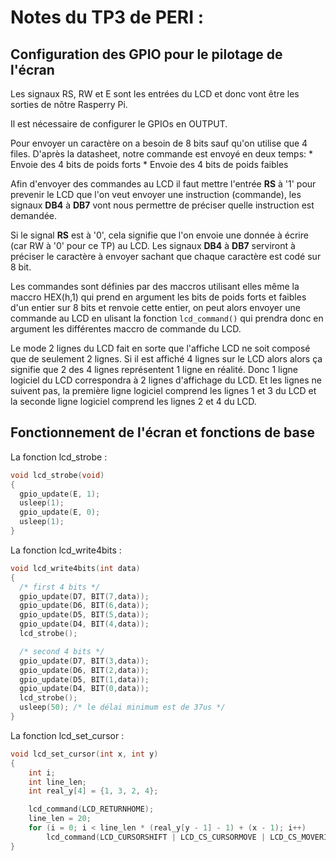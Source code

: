 Notes du TP3 de PERI :
======================

## Configuration des GPIO pour le pilotage de l'écran

Les signaux RS, RW et E sont les entrées du LCD et donc vont être les sorties de nôtre Rasperry Pi.

Il est nécessaire de configurer le GPIOs en OUTPUT.

Pour envoyer un caractère on a besoin de 8 bits sauf qu'on utilise que 4 files. D'après la datasheet, notre commande est envoyé en deux temps:
	* Envoie des 4 bits de poids forts
	* Envoie des 4 bits de poids faibles

Afin d'envoyer des commandes au LCD il faut mettre l'entrée **RS** à '1' pour prevenir le LCD que l'on veut envoyer une instruction (commande), les signaux **DB4** à **DB7** vont nous permettre de préciser quelle instruction est demandée.

Si le signal **RS** est à '0', cela signifie que l'on envoie une donnée à écrire (car RW à '0' pour ce TP) au LCD. Les signaux **DB4** à **DB7** serviront à préciser le caractère à envoyer sachant que chaque caractère est codé sur 8 bit.

Les commandes sont définies par des maccros utilisant elles même la maccro HEX(h,1) qui prend en argument les bits de poids forts et faibles d'un entier sur 8 bits et renvoie cette entier, on peut alors envoyer une commande au LCD en ulisant la fonction `lcd_command()` qui prendra donc en argument les différentes maccro de commande du LCD.

Le mode 2 lignes du LCD fait en sorte que l'affiche LCD ne soit composé que de seulement 2 lignes. Si il est affiché 4 lignes sur le LCD alors alors ça signifie que 2 des 4 lignes représentent 1 ligne en réalité. Donc 1 ligne logiciel du LCD correspondra à 2 lignes d'affichage du LCD. Et les lignes ne suivent pas, la première ligne logiciel comprend les lignes 1 et 3 du LCD et la seconde ligne logiciel comprend les lignes 2 et 4 du LCD.

## Fonctionnement de l'écran et fonctions de base

La fonction lcd_strobe :

```c
void lcd_strobe(void)
{
  gpio_update(E, 1);
  usleep(1);
  gpio_update(E, 0);
  usleep(1);
}
```
La fonction lcd_write4bits : 

```c
void lcd_write4bits(int data)
{
  /* first 4 bits */
  gpio_update(D7, BIT(7,data));
  gpio_update(D6, BIT(6,data));
  gpio_update(D5, BIT(5,data));
  gpio_update(D4, BIT(4,data));
  lcd_strobe();

  /* second 4 bits */
  gpio_update(D7, BIT(3,data));
  gpio_update(D6, BIT(2,data));
  gpio_update(D5, BIT(1,data));
  gpio_update(D4, BIT(0,data));
  lcd_strobe();
  usleep(50); /* le délai minimum est de 37us */
}
```

La fonction lcd_set_cursor :

```c
void lcd_set_cursor(int x, int y)
{
	int	i;
	int	line_len;
	int	real_y[4] = {1, 3, 2, 4};

	lcd_command(LCD_RETURNHOME);
	line_len = 20;
	for (i = 0; i < line_len * (real_y[y - 1] - 1) + (x - 1); i++)
		lcd_command(LCD_CURSORSHIFT | LCD_CS_CURSORMOVE | LCD_CS_MOVERIGHT);
}
```

